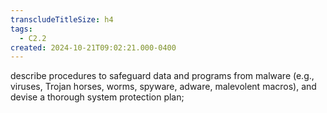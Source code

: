 ```yaml
---
transcludeTitleSize: h4
tags:
  - C2.2
created: 2024-10-21T09:02:21.000-0400
---
```

describe procedures to safeguard data and programs from malware (e.g., viruses, Trojan horses, worms, spyware, adware, malevolent macros), and devise a thorough system protection plan;